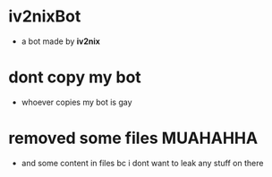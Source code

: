 # iv2nixBot
 - a bot made by **iv2nix**

# dont copy my bot
 - whoever copies my bot is gay

# removed some files MUAHAHHA
 - and some content in files bc i dont want to leak any stuff on there
